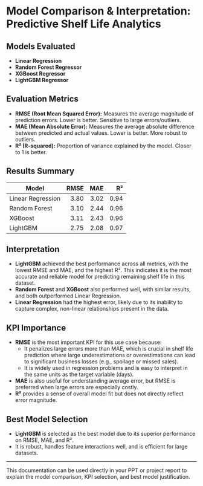 # Model Comparison & Interpretation: Predictive Shelf Life Analytics

## Models Evaluated
- **Linear Regression**
- **Random Forest Regressor**
- **XGBoost Regressor**
- **LightGBM Regressor**

## Evaluation Metrics
- **RMSE (Root Mean Squared Error):** Measures the average magnitude of prediction errors. Lower is better. Sensitive to large errors/outliers.
- **MAE (Mean Absolute Error):** Measures the average absolute difference between predicted and actual values. Lower is better. More robust to outliers.
- **R² (R-squared):** Proportion of variance explained by the model. Closer to 1 is better.

## Results Summary
| Model              |   RMSE |   MAE |   R² |
|--------------------|-------:|------:|-----:|
| Linear Regression  |  3.80  | 3.02  | 0.94 |
| Random Forest      |  3.10  | 2.44  | 0.96 |
| XGBoost            |  3.11  | 2.43  | 0.96 |
| LightGBM           |  2.75  | 2.08  | 0.97 |

## Interpretation
- **LightGBM** achieved the best performance across all metrics, with the lowest RMSE and MAE, and the highest R². This indicates it is the most accurate and reliable model for predicting remaining shelf life in this dataset.
- **Random Forest** and **XGBoost** also performed well, with similar results, and both outperformed Linear Regression.
- **Linear Regression** had the highest error, likely due to its inability to capture complex, non-linear relationships present in the data.

## KPI Importance
- **RMSE** is the most important KPI for this use case because:
  - It penalizes large errors more than MAE, which is crucial in shelf life prediction where large underestimations or overestimations can lead to significant business losses (e.g., spoilage or missed sales).
  - It is widely used in regression problems and is easy to interpret in the same units as the target variable (days).
- **MAE** is also useful for understanding average error, but RMSE is preferred when large errors are especially costly.
- **R²** provides a sense of overall model fit but does not directly reflect error magnitude.

## Best Model Selection
- **LightGBM** is selected as the best model due to its superior performance on RMSE, MAE, and R².
- It is robust, handles feature interactions well, and is efficient for large datasets.

---
This documentation can be used directly in your PPT or project report to explain the model comparison, KPI selection, and best model justification. 